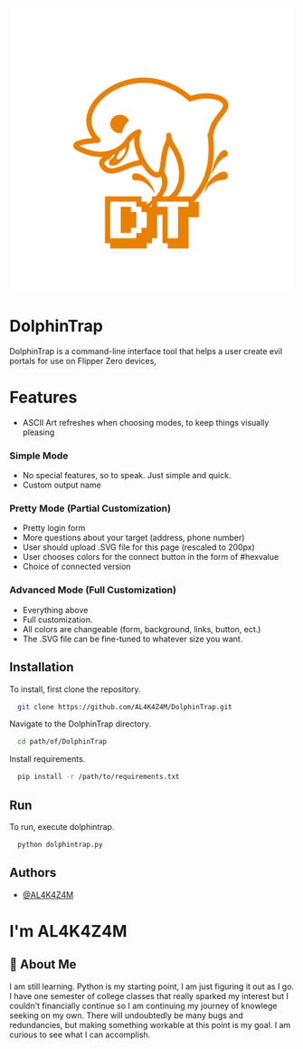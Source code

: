 
![Logo](https://github.com/AL4K4Z4M/DolphinTrap_gui/blob/main/Images/dolphin_trap_logo.png?raw=true)


# DolphinTrap

DolphinTrap is a command-line interface tool that helps a user create evil portals for use on Flipper Zero devices,

# Features

- ASCII Art refreshes when choosing modes, to keep things visually pleasing


### Simple Mode

- No special features, so to speak. Just simple and quick. 
- Custom output name

### Pretty Mode (Partial Customization)

- Pretty login form
- More questions about your target (address, phone number)
- User should upload .SVG file for this page (rescaled to 200px)
- User chooses colors for the connect button in the form of #hexvalue
- Choice of connected version

### Advanced Mode (Full Customization)

- Everything above
- Full customization.
- All colors are changeable (form, background, links, button, ect.)
- The .SVG file can be fine-tuned to whatever size you want.
## Installation

To install, first clone the repository.

```bash
  git clone https://github.com/AL4K4Z4M/DolphinTrap.git
```

Navigate to the DolphinTrap directory.

```bash
  cd path/of/DolphinTrap
```

Install requirements.

```bash
  pip install -r /path/to/requirements.txt
```
## Run

To run, execute dolphintrap.

```bash
  python dolphintrap.py
```

## Authors

- [@AL4K4Z4M](https://www.github.com/AL4K4Z4M)




# I'm AL4K4Z4M

## 🚀 About Me
I am still learning. Python is my starting point, I am just figuring it out as I go. I have one semester of college classes that really sparked my interest but I couldn't financially continue so I am continuing my journey of knowlege seeking on my own. There will undoubtedly be many bugs and redundancies, but making something workable at this point is my goal. I am curious to see what I can accomplish.

